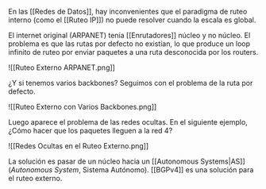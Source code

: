 En las [[Redes de Datos]], hay inconvenientes que el paradigma de ruteo interno (como el [[Ruteo IP]]) no puede resolver cuando la escala es global.

El internet original (ARPANET) tenía [[Enrutadores]] núcleo y no núcleo. El problema es que las rutas por defecto no existían, lo que produce un loop infinito de ruteo por enviar paquetes a una ruta desconocida por los routers.

![[Ruteo Externo ARPANET.png]]

¿Y si tenemos varios backbones? Seguimos con el problema de la ruta por defecto.

![[Ruteo Externo con Varios Backbones.png]]

Luego aparece el problema de las redes ocultas. En el siguiente ejemplo, ¿Cómo hacer que los paquetes lleguen a la red 4?

![[Redes Ocultas en el Ruteo Externo.png]]

La solución es pasar de un núcleo hacia un [[Autonomous Systems|AS]] (_Autonomous System_, Sistema Autónomo). [[BGPv4]] es una solución para el ruteo externo.
